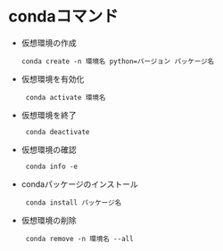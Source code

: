 # condaコマンド

- 仮想環境の作成

    ```conda create -n 環境名 python=バージョン パッケージ名```

- 仮想環境を有効化

    ``` conda activate 環境名```

- 仮想環境を終了

    ``` conda deactivate```

- 仮想環境の確認

    ``` conda info -e```

- condaパッケージのインストール

    ``` conda install パッケージ名```


- 仮想環境の削除

    ``` conda remove -n 環境名 --all```

